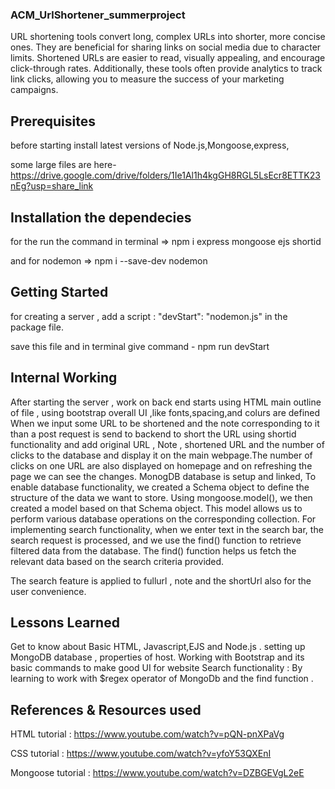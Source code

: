 ### ACM_UrlShortener_summerproject
URL shortening tools convert long, complex URLs into shorter, more concise ones. They are beneficial for sharing links on social media due to character limits. Shortened URLs are easier to read, visually appealing, and encourage click-through rates. Additionally, these tools often provide analytics to track link clicks, allowing you to measure the success of your marketing campaigns. 

## Prerequisites
before starting install latest versions of Node.js,Mongoose,express,

some large files are here- https://drive.google.com/drive/folders/1Ie1Al1h4kgGH8RGL5LsEcr8ETTK23nEg?usp=share_link

## Installation the dependecies

for the run the command in terminal => npm i express mongoose ejs shortid

and for nodemon  => npm i --save-dev nodemon

## Getting Started
for creating a server , add a script : "devStart": "nodemon.js" in the package file.

save this file and in terminal give command - npm run devStart

## Internal Working

After starting the server , work on back end starts using HTML main outline of file , using bootstrap overall UI ,like fonts,spacing,and colurs are defined 
When we input some URL to be shortened and the note corresponding to it than a post request is send to backend to short the URL using shortid functionality and add original URL , Note , shortened URL and the number of clicks to the database and display it on the main webpage.The number of clicks on one URL are also displayed on homepage and on refreshing the page we can see the changes.
MonogDB database is setup and linked, To enable database functionality, we created a Schema object to define the structure of the data we want to store. Using mongoose.model(), we then created a model based on that Schema object. This model allows us to perform various database operations on the corresponding collection. For implementing search functionality, when we enter text in the search bar, the search request is processed, and we use the find() function to retrieve filtered data from the database. The find() function helps us fetch the relevant data based on the search criteria provided.


The search feature is applied to fullurl , note and the shortUrl also for the user convenience.

## Lessons Learned

Get to know about Basic HTML, Javascript,EJS and Node.js .
setting up MongoDB database , properties of host.
Working with Bootstrap and its basic commands to make good UI for website
Search functionality :
By learning to work with $regex operator of MongoDb and the find function .



## References & Resources used

HTML tutorial :
https://www.youtube.com/watch?v=pQN-pnXPaVg

CSS tutorial :
https://www.youtube.com/watch?v=yfoY53QXEnI


Mongoose tutorial :
https://www.youtube.com/watch?v=DZBGEVgL2eE
